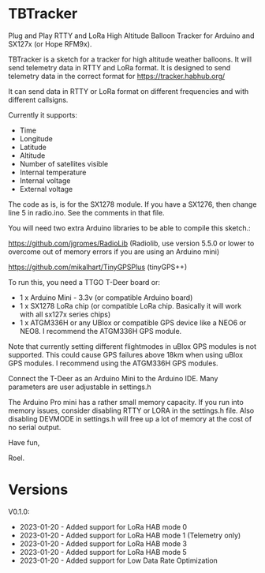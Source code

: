 # TBTracker
Plug and Play RTTY and LoRa High Altitude Balloon Tracker for Arduino and SX127x (or Hope RFM9x).

TBTracker is a sketch for a tracker for high altitude weather balloons. It will send telemetry data in RTTY and LoRa format.
It is designed to send telemetry data in the correct format for https://tracker.habhub.org/

It can send data in RTTY or LoRa format on different frequencies and with different callsigns.

Currently it supports:
- Time
- Longitude
- Latitude
- Altitude
- Number of satellites visible
- Internal temperature
- Internal voltage
- External voltage

The code as is, is for the SX1278 module. If you have a SX1276, then change line 5 in radio.ino. See the comments in that file.

You will need two extra Arduino libraries to be able to compile this sketch.:

 https://github.com/jgromes/RadioLib (Radiolib, use version 5.5.0 or lower to overcome out of memory errors if you are using an Arduino mini) 
 
 https://github.com/mikalhart/TinyGPSPlus (tinyGPS++)
 
 
 To run this, you need a TTGO T-Deer board or:
 *  1 x Arduino Mini - 3.3v (or compatible Arduino board)
 *  1 x SX1278 LoRa chip (or compatible LoRa chip. Basically it will work with all sx127x series chips)
 *  1 x ATGM336H or any UBlox or compatible GPS device like a NEO6 or NEO8. I recommend the ATGM336H GPS module. 

Note that currently setting different flightmodes in uBlox GPS modules is not supported. This could cause GPS failures above 18km when using uBlox GPS modules. I recommend using the ATGM336H GPS modules.
 
 Connect the T-Deer as an Arduino Mini to the Arduino IDE.
 Many parameters are user adjustable in settings.h
 
 The Arduino Pro mini has a rather small memory capacity. If you run into memory issues, consider disabling RTTY or LORA in the settings.h file. 
 Also disabling DEVMODE in settings.h will free up a lot of memory at the cost of no serial output. 
 
 Have fun,
 
 Roel.
 
 # Versions
 
 V0.1.0:
 
- 2023-01-20 - Added support for LoRa HAB mode 0
- 2023-01-20 - Added support for LoRa HAB mode 1 (Telemetry only)
- 2023-01-20 - Added support for LoRa HAB mode 3
- 2023-01-20 - Added support for LoRa HAB mode 5
- 2023-01-20 - Added support for Low Data Rate Optimization
